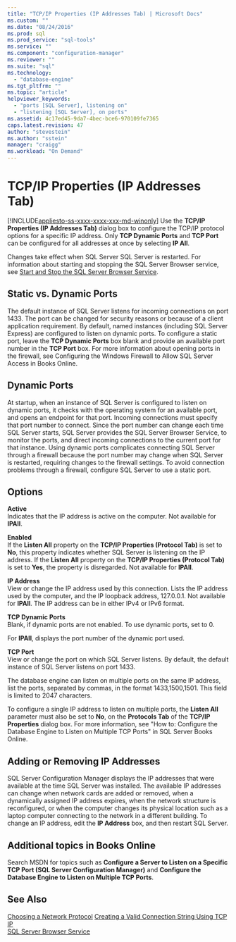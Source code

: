 ```yaml
---
title: "TCP/IP Properties (IP Addresses Tab) | Microsoft Docs"
ms.custom: ""
ms.date: "08/24/2016"
ms.prod: sql
ms.prod_service: "sql-tools"
ms.service: ""
ms.component: "configuration-manager"
ms.reviewer: ""
ms.suite: "sql"
ms.technology: 
  - "database-engine"
ms.tgt_pltfrm: ""
ms.topic: "article"
helpviewer_keywords: 
  - "ports [SQL Server], listening on"
  - "listening [SQL Server], on ports"
ms.assetid: 4c17ed45-9da7-4bec-bce6-970109fe7365
caps.latest.revision: 47
author: "stevestein"
ms.author: "sstein"
manager: "craigg"
ms.workload: "On Demand"
---
```

# TCP/IP Properties (IP Addresses Tab)
[!INCLUDE[appliesto-ss-xxxx-xxxx-xxx-md-winonly](../../includes/appliesto-ss-xxxx-xxxx-xxx-md-winonly.md)]
  Use the **TCP/IP Properties (IP Addresses Tab)** dialog box to configure the TCP/IP protocol options for a specific IP address. Only **TCP Dynamic Ports** and **TCP Port** can be configured for all addresses at once by selecting **IP All**.  
  
 Changes take effect when SQL Server SQL Server is restarted. For information about starting and stopping the SQL Server Browser service, see [Start and Stop the SQL Server Browser Service](../../database-engine/configure-windows/start-stop-pause-resume-restart-sql-server-services.md).  
  
## Static vs. Dynamic Ports  
 The default instance of SQL Server listens for incoming connections on port 1433. The port can be changed for security reasons or because of a client application requirement. By default, named instances (including SQL Server Express) are configured to listen on dynamic ports. To configure a static port, leave the **TCP Dynamic Ports** box blank and provide an available port number in the **TCP Port** box. For more information about opening ports in the firewall, see Configuring the Windows Firewall to Allow SQL Server Access in Books Online.  
  
## Dynamic Ports  
 At startup, when an instance of SQL Server is configured to listen on dynamic ports, it checks with the operating system for an available port, and opens an endpoint for that port. Incoming connections must specify that port number to connect. Since the port number can change each time SQL Server starts, SQL Server provides the SQL Server Browser Service, to monitor the ports, and direct incoming connections to the current port for that instance. Using dynamic ports complicates connecting SQL Server through a firewall because the port number may change when SQL Server is restarted, requiring changes to the firewall settings. To avoid connection problems through a firewall, configure SQL Server to use a static port.  
  
## Options  
 **Active**  
 Indicates that the IP address is active on the computer. Not available for **IPAll**.  
  
 **Enabled**  
 If the **Listen All** property on the **TCP/IP Properties (Protocol Tab)** is set to **No**, this property indicates whether SQL Server is listening on the IP address. If the **Listen All** property on the **TCP/IP Properties (Protocol Tab)** is set to **Yes**, the property is disregarded. Not available for **IPAll**.  
  
 **IP Address**  
 View or change the IP address used by this connection. Lists the IP address used by the computer, and the IP loopback address, 127.0.0.1. Not available for **IPAll**. The IP address can be in either IPv4 or IPv6 format.  
  
 **TCP Dynamic Ports**  
 Blank, if dynamic ports are not enabled. To use dynamic ports, set to 0.  
  
 For **IPAll**, displays the port number of the dynamic port used.  
  
 **TCP Port**  
 View or change the port on which SQL Server listens. By default, the default instance of SQL Server listens on port 1433.  
  
 The database engine can listen on multiple ports on the same IP address, list the ports, separated by commas, in the format 1433,1500,1501. This field is limited to 2047 characters.  
  
 To configure a single IP address to listen on multiple ports, the **Listen All** parameter must also be set to **No**, on the **Protocols Tab** of the **TCP/IP Properties** dialog box. For more information, see "How to: Configure the Database Engine to Listen on Multiple TCP Ports" in SQL Server Books Online.  
  
## Adding or Removing IP Addresses  
 SQL Server Configuration Manager displays the IP addresses that were available at the time SQL Server was installed. The available IP addresses can change when network cards are added or removed, when a dynamically assigned IP address expires, when the network structure is reconfigured, or when the computer changes its physical location such as a laptop computer connecting to the network in a different building. To change an IP address, edit the **IP Address** box, and then restart SQL Server.  
  
## Additional topics in Books Online  
 Search MSDN for topics such as **Configure a Server to Listen on a Specific TCP Port (SQL Server Configuration Manager)** and **Configure the Database Engine to Listen on Multiple TCP Ports**.  
  
## See Also  
 [Choosing a Network Protocol](https://msdn.microsoft.com/library/ms187892(v=sql.120).aspx)   
 [Creating a Valid Connection String Using TCP IP](creating-a-valid-connection-string-using-tcp-ip.md)   
 [SQL Server Browser Service](https://msdn.microsoft.com/library/ms181087(v=sql.130).aspx)  
  
  
